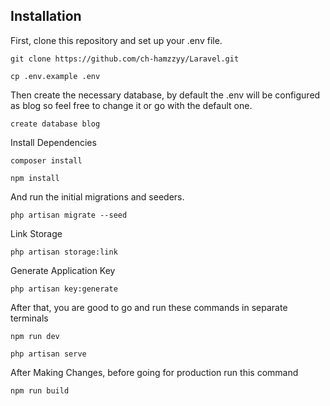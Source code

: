 
## Installation

First, clone this repository and set up your .env file.

```
git clone https://github.com/ch-hamzzyy/Laravel.git
```
```
cp .env.example .env
```
Then create the necessary database, by default the .env will be configured as blog so feel free to change it or go with the default one.


```
create database blog
```
Install Dependencies


```
composer install
```
```
npm install
```


And run the initial migrations and seeders.

```
php artisan migrate --seed
```
Link Storage

```
php artisan storage:link
```
Generate Application Key
```
php artisan key:generate
```
After that, you are good to go and run these commands in separate terminals
```
npm run dev
```
```
php artisan serve
```
After Making Changes, before going for production run this command
```
npm run build
```
